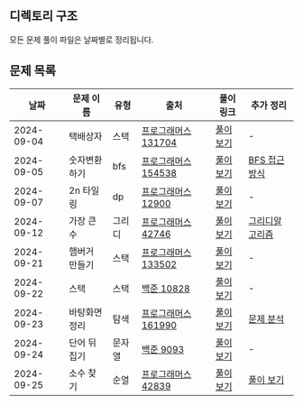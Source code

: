 ## 디렉토리 구조

모든 문제 풀이 파일은 날짜별로 정리됩니다.

## 문제 목록

| 날짜        | 문제 이름           | 유형 |  출처            | 풀이 링크                               |추가 정리|
|-------------|---------------------|----|-----------------|------------------------------------------|----|
| 2024-09-04  | 택배상자 |스택|[프로그래머스 131704](https://school.programmers.co.kr/learn/courses/30/lessons/131704) | [풀이 보기](./택배상자.ts) |-|
| 2024-09-05  | 숫자변환하기|bfs| [프로그래머스 154538](https://school.programmers.co.kr/learn/courses/30/lessons/154538) | [풀이 보기](./숫자변환하기.ts) |[BFS 접근방식](https://velog.io/@xxziiko/BFS-%EC%A0%91%EA%B7%BC-%EB%B0%A9%EC%8B%9D)|
| 2024-09-07  | 2n 타일링 | dp | [프로그래머스 12900](https://school.programmers.co.kr/learn/courses/30/lessons/12900)  | [풀이 보기](./2n타일링.ts) |-|
| 2024-09-12  | 가장 큰 수 |그리디| [프로그래머스 42746](https://school.programmers.co.kr/learn/courses/30/lessons/42746) | [풀이 보기](./가장큰수.ts) |[그리디알고리즘](https://velog.io/@xxziiko/%EA%B7%B8%EB%A6%AC%EB%94%94%ED%83%90%EC%9A%95-%EC%95%8C%EA%B3%A0%EB%A6%AC%EC%A6%98)|
| 2024-09-21  | 햄버거 만들기|스택| [프로그래머스 133502](https://school.programmers.co.kr/learn/courses/30/lessons/133502) | [풀이 보기](./햄버거만들기.ts) |-|
| 2024-09-22  | 스택 |스택| [백준 10828](https://www.acmicpc.net/problem/10828) | [풀이 보기](./스택.ts) |-|
| 2024-09-23  | 바탕화면 정리 |탐색| [프로그래머스 161990](https://school.programmers.co.kr/learn/courses/30/lessons/161990) | [풀이 보기](./바탕화면정리.ts) |[문제 분석](https://xxziiko.notion.site/2f66267cbb504341a8e4d331bc9577a8?pvs=4)|
| 2024-09-24  | 단어 뒤집기 |문자열| [백준 9093](https://www.acmicpc.net/problem/9093) | [풀이 보기](./단어뒤집기.ts) |-|
| 2024-09-25  | 소수 찾기 |순열| [프로그래머스 42839](https://school.programmers.co.kr/learn/courses/30/lessons/42839) | [풀이 보기](./소수찾기.ts) |[풀이 보기](https://www.notion.so/xxziiko/10c4ae05ecc7808faddbc06f9b35dfa5?pvs=4)|

 
